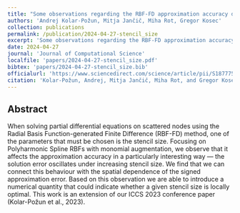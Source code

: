 ```yaml
---
title: "Some observations regarding the RBF-FD approximation accuracy dependence on stencil size"
authors: 'Andrej Kolar-Požun, Mitja Jančič, Miha Rot, Gregor Kosec'
collection: publications
permalink: /publication/2024-04-27-stencil_size
excerpt: 'Some observations regarding the RBF-FD approximation accuracy dependence on stencil size'
date: 2024-04-27
journal: 'Journal of Computational Science'
localfile: 'papers/2024-04-27-stencil_size.pdf'
bibtex: 'papers/2024-04-27-stencil_size.bib'
officialurl: 'https://www.sciencedirect.com/science/article/pii/S1877750324000772?via%3Dihub'
citation: 'Kolar-Požun, Andrej, Mitja Jančič, Miha Rot, and Gregor Kosec. "Some observations regarding the RBF-FD approximation accuracy dependence on stencil size." Journal of Computational Science (2024): 102284.'
---
```


## Abstract

When solving partial differential equations on scattered nodes using the Radial Basis Function-generated Finite Difference (RBF-FD) method, one of the parameters that must be chosen is the stencil size. Focusing on Polyharmonic Spline RBFs with monomial augmentation, we observe that it affects the approximation accuracy in a particularly interesting way — the solution error oscillates under increasing stencil size. We find that we can connect this behaviour with the spatial dependence of the signed approximation error. Based on this observation we are able to introduce a numerical quantity that could indicate whether a given stencil size is locally optimal. This work is an extension of our ICCS 2023 conference paper (Kolar-Požun et al., 2023).